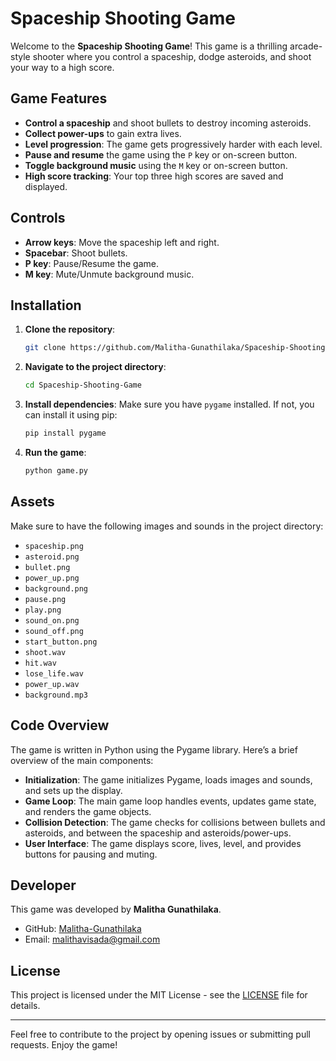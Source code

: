 # Spaceship Shooting Game

Welcome to the **Spaceship Shooting Game**! This game is a thrilling arcade-style shooter where you control a spaceship, dodge asteroids, and shoot your way to a high score.

## Game Features

- **Control a spaceship** and shoot bullets to destroy incoming asteroids.
- **Collect power-ups** to gain extra lives.
- **Level progression**: The game gets progressively harder with each level.
- **Pause and resume** the game using the `P` key or on-screen button.
- **Toggle background music** using the `M` key or on-screen button.
- **High score tracking**: Your top three high scores are saved and displayed.

## Controls

- **Arrow keys**: Move the spaceship left and right.
- **Spacebar**: Shoot bullets.
- **P key**: Pause/Resume the game.
- **M key**: Mute/Unmute background music.

## Installation

1. **Clone the repository**:
    ```bash
    git clone https://github.com/Malitha-Gunathilaka/Spaceship-Shooting-Game.git
    ```

2. **Navigate to the project directory**:
    ```bash
    cd Spaceship-Shooting-Game
    ```

3. **Install dependencies**:
    Make sure you have `pygame` installed. If not, you can install it using pip:
    ```bash
    pip install pygame
    ```

4. **Run the game**:
    ```bash
    python game.py
    ```

## Assets

Make sure to have the following images and sounds in the project directory:

- `spaceship.png`
- `asteroid.png`
- `bullet.png`
- `power_up.png`
- `background.png`
- `pause.png`
- `play.png`
- `sound_on.png`
- `sound_off.png`
- `start_button.png`
- `shoot.wav`
- `hit.wav`
- `lose_life.wav`
- `power_up.wav`
- `background.mp3`

## Code Overview

The game is written in Python using the Pygame library. Here’s a brief overview of the main components:

- **Initialization**: The game initializes Pygame, loads images and sounds, and sets up the display.
- **Game Loop**: The main game loop handles events, updates game state, and renders the game objects.
- **Collision Detection**: The game checks for collisions between bullets and asteroids, and between the spaceship and asteroids/power-ups.
- **User Interface**: The game displays score, lives, level, and provides buttons for pausing and muting.

## Developer

This game was developed by **Malitha Gunathilaka**.

- GitHub: [Malitha-Gunathilaka](https://github.com/Malitha-Gunathilaka)
- Email: malithavisada@gmail.com

## License

This project is licensed under the MIT License - see the [LICENSE](LICENSE) file for details.

---

Feel free to contribute to the project by opening issues or submitting pull requests. Enjoy the game!
